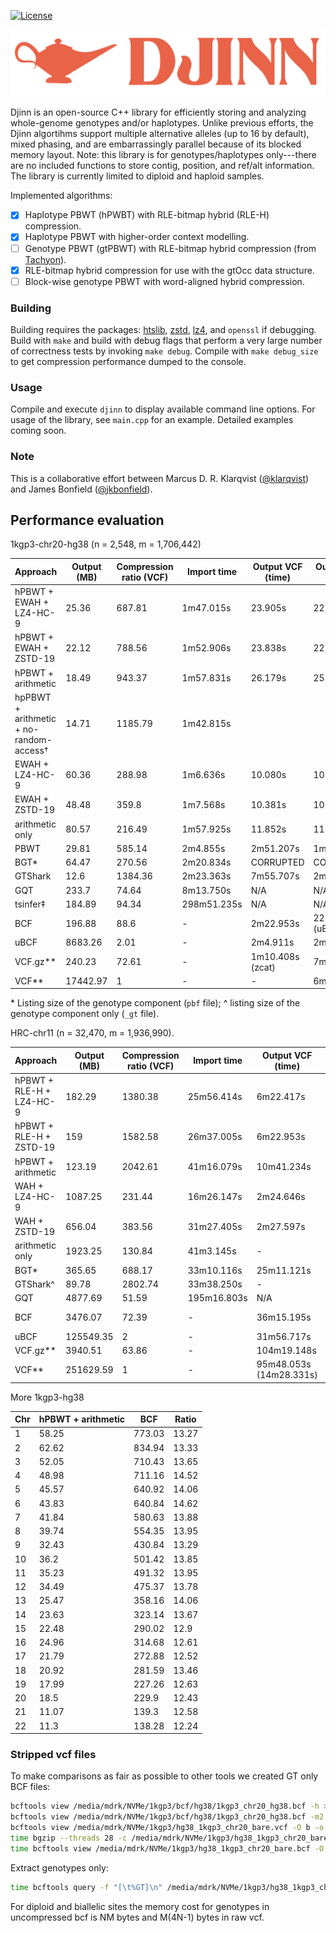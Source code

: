 [![License](https://img.shields.io/badge/License-Apache%202.0-blue.svg)](LICENSE)

![screenshot](DJINN.png)

Djinn is an open-source C++ library for efficiently storing and analyzing whole-genome genotypes and/or haplotypes. Unlike previous efforts, the Djinn algortihms support multiple alternative alleles (up to 16 by default), mixed phasing, and are embarrassingly parallel because of its blocked memory layout. Note: this library is for genotypes/haplotypes only---there are no included functions to store contig, position, and ref/alt information. The library is currently limited to diploid and haploid
samples.

Implemented algorithms:

- [x] Haplotype PBWT (hPWBT) with RLE-bitmap hybrid (RLE-H) compression.
- [x] Haplotype PBWT with higher-order context modelling.
- [ ] Genotype PBWT (gtPBWT) with RLE-bitmap hybrid compression (from [Tachyon](https://github.com/mklarqvist/tachyon)). 
- [x] RLE-bitmap hybrid compression for use with the gtOcc data structure.
- [ ] Block-wise genotype PBWT with word-aligned hybrid compression.

### Building

Building requires the packages: [htslib](https://github.com/samtools/htslib), [zstd](https://github.com/facebook/zstd), [lz4](https://github.com/lz4/lz4), and `openssl` if debugging. Build with `make` and build with debug flags that perform a very large number of correctness tests by invoking `make debug`. Compile with `make debug_size` to get compression performance dumped to the console.

### Usage

Compile and execute `djinn` to display available command line options. For usage of the library, see `main.cpp` for an example. Detailed examples coming soon.

### Note

This is a collaborative effort between Marcus D. R. Klarqvist ([@klarqvist](https://github.com/mklarqvist/)) and James Bonfield ([@jkbonfield](https://github.com/jkbonfield)).

## Performance evaluation

1kgp3-chr20-hg38 (n = 2,548, m = 1,706,442)

| Approach                                | Output (MB) | Compression ratio (VCF) | Import time | Output VCF (time) | Output BCF (time) |
|-----------------------------------------|-------------|-------------------------|-------------|-------------------|-------------------|
| hPBWT + EWAH + LZ4-HC-9                 | 25.36       | 687.81                  | 1m47.015s   | 23.905s           | 22.174s           |
| hPBWT + EWAH + ZSTD-19                  | 22.12       | 788.56                  | 1m52.906s   | 23.838s           | 22.571s           |
| hPBWT + arithmetic                      | 18.49       | 943.37                  | 1m57.831s   | 26.179s           | 25.472s           |
| hpPBWT + arithmetic + no-random-access† | 14.71       | 1185.79                 | 1m42.815s   |                   |                   |
| EWAH + LZ4-HC-9                         | 60.36       | 288.98                  | 1m6.636s    | 10.080s           | 10.176s           |
| EWAH + ZSTD-19                          | 48.48       | 359.8                   | 1m7.568s    | 10.381s           | 10.152s           |
| arithmetic only                         | 80.57       | 216.49                  | 1m57.925s   | 11.852s           | 11.021s           |
| PBWT                                    | 29.81       | 585.14                  | 2m4.855s    | 2m51.207s         | 1m20.485s         |
| BGT*                                    | 64.47       | 270.56                  | 2m20.834s   | CORRUPTED         | CORRUPTED         |
| GTShark                                 | 12.6        | 1384.36                 | 2m23.363s   | 7m55.707s         | 2m19.970s         |
| GQT                                     | 233.7       | 74.64                   | 8m13.750s   | N/A               | N/A               |
| tsinfer‡                                | 184.89      | 94.34                   | 298m51.235s | N/A               | N/A               |
| BCF                                     | 196.88      | 88.6                    | -           | 2m22.953s         | 22.482s (uBCF)    |
| uBCF                                    | 8683.26     | 2.01                    | -           | 2m4.911s          | 2m17.367s         |
| VCF.gz**                                | 240.23      | 72.61                   | -           | 1m10.408s (zcat)  | 7m26.180s         |
| VCF**                                   | 17442.97    | 1                       | -           | -                 | 6m59.067s         |

\* Listing size of the genotype component (`pbf` file); ^ listing size of the genotype component only (`_gt` file).

HRC-chr11 (n = 32,470, m = 1,936,990). 

| Approach                 | Output (MB) | Compression ratio (VCF) | Import time | Output VCF (time)       | Output BCF (time) |
|--------------------------|-------------|-------------------------|-------------|-------------------------|-------------------|
| hPBWT + RLE-H + LZ4-HC-9 | 182.29      | 1380.38                 | 25m56.414s  | 6m22.417s               | 6m14.151s         |
| hPBWT + RLE-H + ZSTD-19  | 159         | 1582.58                 | 26m37.005s  | 6m22.953s               | 6m18.962s         |
| hPBWT + arithmetic       | 123.19      | 2042.61                 | 41m16.079s  | 10m41.234s              | 10m32.878s        |
| WAH + LZ4-HC-9           | 1087.25     | 231.44                  | 16m26.147s  | 2m24.646s               | 2m21.152s         |
| WAH + ZSTD-19            | 656.04      | 383.56                  | 31m27.405s  | 2m27.597s               | 2m25.958s         |
| arithmetic only          | 1923.25     | 130.84                  | 41m3.145s   | -                       | -                 |
| BGT*                     | 365.65      | 688.17                  | 33m10.116s  | 25m11.121s              | 12m5.086s         |
| GTShark^                 | 89.78       | 2802.74                 | 33m38.250s  | -                       | 36m10.505s        |
| GQT                      | 4877.69     | 51.59                   | 195m16.803s | N/A                     | N/A               |
| BCF                      | 3476.07     | 72.39                   | -           | 36m15.195s              | 5m16.029s (uBCF)  |
| uBCF                     | 125549.35   | 2                       | -           | 31m56.717s              | 41m22.754s        |
| VCF.gz**                 | 3940.51     | 63.86                   | -           | 104m19.148s             | -                 |
| VCF**                    | 251629.59   | 1                       | -           | 95m48.053s (14m28.331s) | -                 |

More 1kgp3-hg38

| Chr | hPBWT + arithmetic | BCF    | Ratio |
|-----|--------------------------|--------|-------|
| 1   | 58.25                    | 773.03 | 13.27 |
| 2   | 62.62                    | 834.94 | 13.33 |
| 3   | 52.05                    | 710.43 | 13.65 |
| 4   | 48.98                    | 711.16 | 14.52 |
| 5   | 45.57                    | 640.92 | 14.06 |
| 6   | 43.83                    | 640.84 | 14.62 |
| 7   | 41.84                    | 580.63 | 13.88 |
| 8   | 39.74                    | 554.35 | 13.95 |
| 9   | 32.43                    | 430.84 | 13.29 |
| 10  | 36.2                     | 501.42 | 13.85 |
| 11  | 35.23                    | 491.32 | 13.95 |
| 12  | 34.49                    | 475.37 | 13.78 |
| 13  | 25.47                    | 358.16 | 14.06 |
| 14  | 23.63                    | 323.14 | 13.67 |
| 15  | 22.48                    | 290.02 | 12.9  |
| 16  | 24.96                    | 314.68 | 12.61 |
| 17  | 21.79                    | 272.88 | 12.52 |
| 18  | 20.92                    | 281.59 | 13.46 |
| 19  | 17.99                    | 227.26 | 12.63 |
| 20  | 18.5                     | 229.9  | 12.43 |
| 21  | 11.07                    | 139.3  | 12.58 |
| 22  | 11.3                     | 138.28 | 12.24 |

### Stripped vcf files

To make comparisons as fair as possible to other tools we created GT only BCF files:

```bash
bcftools view /media/mdrk/NVMe/1kgp3/bcf/hg38/1kgp3_chr20_hg38.bcf -h > /media/mdrk/NVMe/1kgp3/hg38_1kgp3_chr20_bare.vcf
bcftools view /media/mdrk/NVMe/1kgp3/bcf/hg38/1kgp3_chr20_hg38.bcf -m2 -M2 | bcftools query -f "%CHROM\t%POS\t.\t%REF\t%ALT\t.\t.\t.\tGT[\t%GT]\n" >> /media/mdrk/NVMe/1kgp3/hg38_1kgp3_chr20_bare.vcf
bcftools view /media/mdrk/NVMe/1kgp3/hg38_1kgp3_chr20_bare.vcf -O b -o /media/mdrk/NVMe/1kgp3/hg38_1kgp3_chr20_bare.bcf --threads 28
time bgzip --threads 28 -c /media/mdrk/NVMe/1kgp3/hg38_1kgp3_chr20_bare.vcf > /media/mdrk/NVMe/1kgp3/hg38_1kgp3_chr20_bare.vcf.gz
time bcftools view /media/mdrk/NVMe/1kgp3/hg38_1kgp3_chr20_bare.bcf -O u -o /media/mdrk/NVMe/1kgp3/hg38_1kgp3_chr20_bare.ubcf --threads 28
```

Extract genotypes only:

```bash
time bcftools query -f "[\t%GT]\n" /media/mdrk/NVMe/1kgp3/hg38_1kgp3_chr20_bare.bcf | bgzip --threads 28 -c > /media/mdrk/NVMe/1kgp3/hg38_1kgp3_chr20_bare_gt.vcf.gz
```

For diploid and biallelic sites the memory cost for genotypes in uncompressed bcf is NM bytes and M(4N-1) bytes in raw vcf.